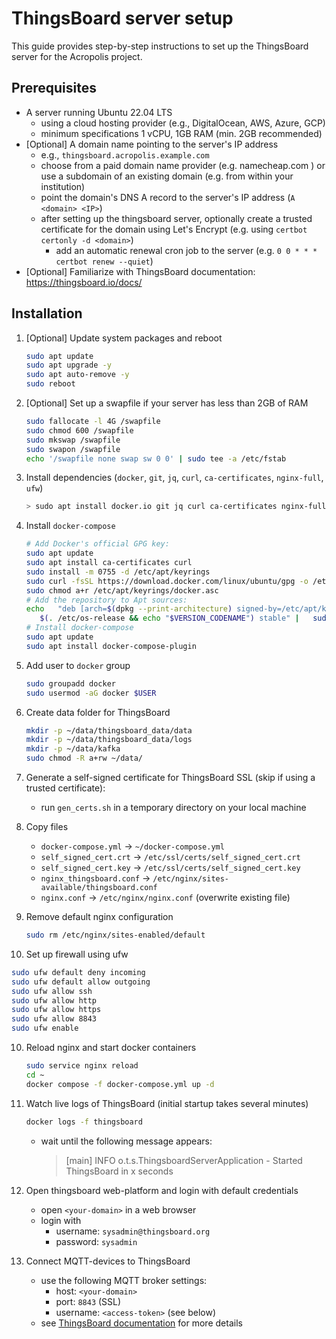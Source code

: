 # ThingsBoard server setup
This guide provides step-by-step instructions to set up the ThingsBoard server for the Acropolis project.

## Prerequisites
 - A server running Ubuntu 22.04 LTS
   - using a cloud hosting provider (e.g., DigitalOcean, AWS, Azure, GCP)
   - minimum specifications 1 vCPU, 1GB RAM (min. 2GB recommended)
 - [Optional] A domain name pointing to the server's IP address
   - e.g., `thingsboard.acropolis.example.com`
   - choose from a paid domain name provider (e.g. namecheap.com ) or use a subdomain of an existing domain (e.g. from within your institution)
   - point the domain's DNS A record to the server's IP address (`A <domain> <IP>`)
   - after setting up the thingsboard server, optionally create a trusted certificate for the domain using Let's Encrypt (e.g. using `certbot certonly -d <domain>`)
     - add an automatic renewal cron job to the server (e.g. `0 0 * * * certbot renew --quiet`)
 - [Optional] Familiarize with ThingsBoard documentation: https://thingsboard.io/docs/
   
## Installation
1. [Optional] Update system packages and reboot
    ```bash
    sudo apt update
    sudo apt upgrade -y
    sudo apt auto-remove -y
    sudo reboot
    ```
   
2. [Optional] Set up a swapfile if your server has less than 2GB of RAM
    ```bash
    sudo fallocate -l 4G /swapfile
    sudo chmod 600 /swapfile
    sudo mkswap /swapfile
    sudo swapon /swapfile
    echo '/swapfile none swap sw 0 0' | sudo tee -a /etc/fstab
    ```

3. Install dependencies (`docker`, `git`, `jq`, `curl`, `ca-certificates`, `nginx-full`, `ufw`)
    ```bash
    > sudo apt install docker.io git jq curl ca-certificates nginx-full ufw
    ```

4. Install `docker-compose`
    ```bash
    # Add Docker's official GPG key:
    sudo apt update
    sudo apt install ca-certificates curl
    sudo install -m 0755 -d /etc/apt/keyrings
    sudo curl -fsSL https://download.docker.com/linux/ubuntu/gpg -o /etc/apt/keyrings/docker.asc
    sudo chmod a+r /etc/apt/keyrings/docker.asc
    # Add the repository to Apt sources:
    echo   "deb [arch=$(dpkg --print-architecture) signed-by=/etc/apt/keyrings/docker.asc] https://download.docker.com/linux/ubuntu \
       $(. /etc/os-release && echo "$VERSION_CODENAME") stable" |   sudo tee /etc/apt/sources.list.d/docker.list > /dev/null
    # Install docker-compose
    sudo apt update
    sudo apt install docker-compose-plugin
    ```

5. Add user to `docker` group
    ```bash
    sudo groupadd docker
    sudo usermod -aG docker $USER
    ```

6. Create data folder for ThingsBoard
    ```bash
    mkdir -p ~/data/thingsboard_data/data
    mkdir -p ~/data/thingsboard_data/logs
    mkdir -p ~/data/kafka
    sudo chmod -R a+rw ~/data/
    ```

7. Generate a self-signed certificate for ThingsBoard SSL (skip if using a trusted certificate):
    - run `gen_certs.sh` in a temporary directory on your local machine

8. Copy files
    - `docker-compose.yml` -> `~/docker-compose.yml`
    - `self_signed_cert.crt` -> `/etc/ssl/certs/self_signed_cert.crt`
    - `self_signed_cert.key` -> `/etc/ssl/certs/self_signed_cert.key`
    - `nginx_thingsboard.conf` -> `/etc/nginx/sites-available/thingsboard.conf`
    - `nginx.conf` -> `/etc/nginx/nginx.conf` (overwrite existing file)

9. Remove default nginx configuration
    ```bash
    sudo rm /etc/nginx/sites-enabled/default
    ```

10. Set up firewall using ufw
   ```bash
   sudo ufw default deny incoming
   sudo ufw default allow outgoing
   sudo ufw allow ssh
   sudo ufw allow http
   sudo ufw allow https
   sudo ufw allow 8843
   sudo ufw enable
   ```

10. Reload nginx and start docker containers
     ```bash
     sudo service nginx reload
     cd ~
     docker compose -f docker-compose.yml up -d
     ```
   
11. Watch live logs of ThingsBoard (initial startup takes several minutes)
     ```bash
    docker logs -f thingsboard
     ```
    - wait until the following message appears:
      > [main] INFO  o.t.s.ThingsboardServerApplication - Started ThingsBoard in x seconds
      
12. Open thingsboard web-platform and login with default credentials
    - open `<your-domain>` in a web browser
    - login with
      - username: `sysadmin@thingsboard.org`
      - password: `sysadmin`

13. Connect MQTT-devices to ThingsBoard
    - use the following MQTT broker settings:
      - host: `<your-domain>`
      - port: `8843` (SSL)
      - username: `<access-token>` (see below)
    - see [ThingsBoard documentation](https://thingsboard.io/docs/reference/mqtt-api/) for more details